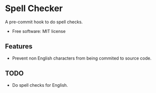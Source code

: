 # Spell Checker

A pre-commit hook to do spell checks.


* Free software: MIT license


## Features

* Prevent non English characters from being commited to source code.

## TODO

* Do spell checks for English.
